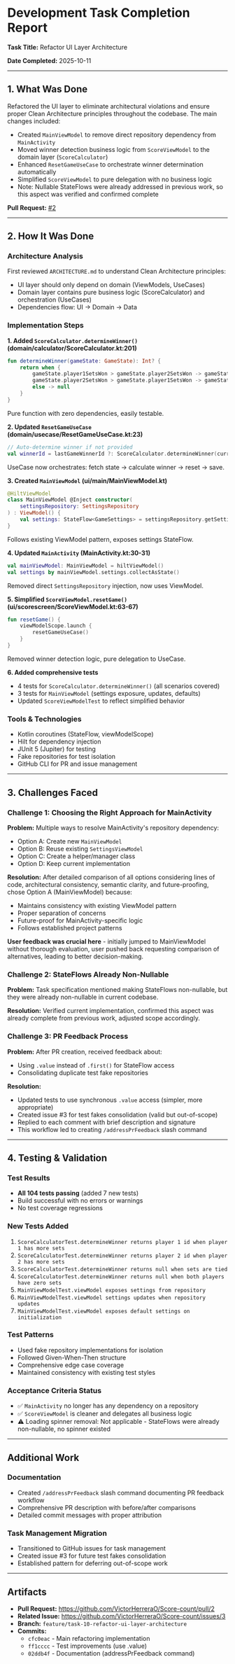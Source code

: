 # Development Task Completion Report

**Task Title:**
Refactor UI Layer Architecture

**Date Completed:**
2025-10-11

---

## 1. What Was Done

Refactored the UI layer to eliminate architectural violations and ensure proper Clean Architecture principles throughout the codebase. The main changes included:

- Created `MainViewModel` to remove direct repository dependency from `MainActivity`
- Moved winner detection business logic from `ScoreViewModel` to the domain layer (`ScoreCalculator`)
- Enhanced `ResetGameUseCase` to orchestrate winner determination automatically
- Simplified `ScoreViewModel` to pure delegation with no business logic
- Note: Nullable StateFlows were already addressed in previous work, so this aspect was verified and confirmed complete

**Pull Request:** [#2](https://github.com/VictorHerreraO/Score-count/pull/2)

---

## 2. How It Was Done

### Architecture Analysis

First reviewed `ARCHITECTURE.md` to understand Clean Architecture principles:
- UI layer should only depend on domain (ViewModels, UseCases)
- Domain layer contains pure business logic (ScoreCalculator) and orchestration (UseCases)
- Dependencies flow: UI → Domain → Data

### Implementation Steps

**1. Added `ScoreCalculator.determineWinner()` (domain/calculator/ScoreCalculator.kt:201)**
```kotlin
fun determineWinner(gameState: GameState): Int? {
    return when {
        gameState.player1SetsWon > gameState.player2SetsWon -> gameState.player1.id
        gameState.player2SetsWon > gameState.player1SetsWon -> gameState.player2.id
        else -> null
    }
}
```
Pure function with zero dependencies, easily testable.

**2. Updated `ResetGameUseCase` (domain/usecase/ResetGameUseCase.kt:23)**
```kotlin
// Auto-determine winner if not provided
val winnerId = lastGameWinnerId ?: ScoreCalculator.determineWinner(currentState)
```
UseCase now orchestrates: fetch state → calculate winner → reset → save.

**3. Created `MainViewModel` (ui/main/MainViewModel.kt)**
```kotlin
@HiltViewModel
class MainViewModel @Inject constructor(
    settingsRepository: SettingsRepository
) : ViewModel() {
    val settings: StateFlow<GameSettings> = settingsRepository.getSettings()
}
```
Follows existing ViewModel pattern, exposes settings StateFlow.

**4. Updated `MainActivity` (MainActivity.kt:30-31)**
```kotlin
val mainViewModel: MainViewModel = hiltViewModel()
val settings by mainViewModel.settings.collectAsState()
```
Removed direct `SettingsRepository` injection, now uses ViewModel.

**5. Simplified `ScoreViewModel.resetGame()` (ui/scorescreen/ScoreViewModel.kt:63-67)**
```kotlin
fun resetGame() {
    viewModelScope.launch {
        resetGameUseCase()
    }
}
```
Removed winner detection logic, pure delegation to UseCase.

**6. Added comprehensive tests**
- 4 tests for `ScoreCalculator.determineWinner()` (all scenarios covered)
- 3 tests for `MainViewModel` (settings exposure, updates, defaults)
- Updated `ScoreViewModelTest` to reflect simplified behavior

### Tools & Technologies
- Kotlin coroutines (StateFlow, viewModelScope)
- Hilt for dependency injection
- JUnit 5 (Jupiter) for testing
- Fake repositories for test isolation
- GitHub CLI for PR and issue management

---

## 3. Challenges Faced

### Challenge 1: Choosing the Right Approach for MainActivity

**Problem:** Multiple ways to resolve MainActivity's repository dependency:
- Option A: Create new `MainViewModel`
- Option B: Reuse existing `SettingsViewModel`
- Option C: Create a helper/manager class
- Option D: Keep current implementation

**Resolution:** After detailed comparison of all options considering lines of code, architectural consistency, semantic clarity, and future-proofing, chose Option A (MainViewModel) because:
- Maintains consistency with existing ViewModel pattern
- Proper separation of concerns
- Future-proof for MainActivity-specific logic
- Follows established project patterns

**User feedback was crucial here** - initially jumped to MainViewModel without thorough evaluation, user pushed back requesting comparison of alternatives, leading to better decision-making.

### Challenge 2: StateFlows Already Non-Nullable

**Problem:** Task specification mentioned making StateFlows non-nullable, but they were already non-nullable in current codebase.

**Resolution:** Verified current implementation, confirmed this aspect was already complete from previous work, adjusted scope accordingly.

### Challenge 3: PR Feedback Process

**Problem:** After PR creation, received feedback about:
- Using `.value` instead of `.first()` for StateFlow access
- Consolidating duplicate test fake repositories

**Resolution:**
- Updated tests to use synchronous `.value` access (simpler, more appropriate)
- Created issue #3 for test fakes consolidation (valid but out-of-scope)
- Replied to each comment with brief description and signature
- This workflow led to creating `/addressPrFeedback` slash command

---

## 4. Testing & Validation

### Test Results
- **All 104 tests passing** (added 7 new tests)
- Build successful with no errors or warnings
- No test coverage regressions

### New Tests Added
1. `ScoreCalculatorTest.determineWinner returns player 1 id when player 1 has more sets`
2. `ScoreCalculatorTest.determineWinner returns player 2 id when player 2 has more sets`
3. `ScoreCalculatorTest.determineWinner returns null when sets are tied`
4. `ScoreCalculatorTest.determineWinner returns null when both players have zero sets`
5. `MainViewModelTest.viewModel exposes settings from repository`
6. `MainViewModelTest.viewModel settings updates when repository updates`
7. `MainViewModelTest.viewModel exposes default settings on initialization`

### Test Patterns
- Used fake repository implementations for isolation
- Followed Given-When-Then structure
- Comprehensive edge case coverage
- Maintained consistency with existing test styles

### Acceptance Criteria Status
- ✅ `MainActivity` no longer has any dependency on a repository
- ✅ `ScoreViewModel` is cleaner and delegates all business logic
- ⚠️ Loading spinner removal: Not applicable - StateFlows were already non-nullable, no spinner existed

---

## Additional Work

### Documentation
- Created `/addressPrFeedback` slash command documenting PR feedback workflow
- Comprehensive PR description with before/after comparisons
- Detailed commit messages with proper attribution

### Task Management Migration
- Transitioned to GitHub issues for task management
- Created issue #3 for future test fakes consolidation
- Established pattern for deferring out-of-scope work

---

## Artifacts

- **Pull Request:** https://github.com/VictorHerreraO/Score-count/pull/2
- **Related Issue:** https://github.com/VictorHerreraO/Score-count/issues/3
- **Branch:** `feature/task-10-refactor-ui-layer-architecture`
- **Commits:**
  - `cfc0eac` - Main refactoring implementation
  - `ff1cccc` - Test improvements (use .value)
  - `02ddb4f` - Documentation (addressPrFeedback command)
